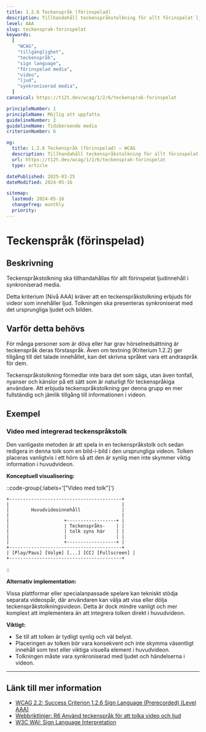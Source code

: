 ```yaml
---
title: 1.2.6 Teckenspråk (förinspelad)
description: Tillhandahåll teckenspråkstolkning för allt förinspelat ljudinnehåll i synkroniserad media.
level: AAA
slug: teckensprak-forinspelat
keywords:
  [
    "WCAG",
    "tillgänglighet",
    "teckenspråk",
    "sign language",
    "förinspelad media",
    "video",
    "ljud",
    "synkroniserad media",
  ]
canonical: https://t12t.dev/wcag/1/2/6/teckensprak-forinspelat

principleNumber: 1
principleName: Möjlig att uppfatta
guidelineNumber: 2
guidelineName: Tidsberoende media
criterionNumber: 6

og:
  title: 1.2.6 Teckenspråk (förinspelad) – WCAG
  description: Tillhandahåll teckenspråkstolkning för allt förinspelat ljudinnehåll i synkroniserad media.
  url: https://t12t.dev/wcag/1/2/6/teckensprak-forinspelat
  type: article

datePublished: 2025-03-25
dateModified: 2024-05-16

sitemap:
  lastmod: 2024-05-16
  changefreq: monthly
  priority:
---
```


# Teckenspråk (förinspelad)

## Beskrivning

Teckenspråkstolkning ska tillhandahållas för allt förinspelat ljudinnehåll i synkroniserad media.

Detta kriterium (Nivå AAA) kräver att en teckenspråkstolkning erbjuds för videor som innehåller ljud. Tolkningen ska presenteras synkroniserat med det ursprungliga ljudet och bilden.

## Varför detta behövs

För många personer som är döva eller har grav hörselnedsättning är teckenspråk deras förstaspråk. Även om textning (Kriterium 1.2.2) ger tillgång till det talade innehållet, kan det skrivna språket vara ett andraspråk för dem.

Teckenspråkstolkning förmedlar inte bara det som sägs, utan även tonfall, nyanser och känslor på ett sätt som är naturligt för teckenspråkiga användare. Att erbjuda teckenspråkstolkning ger denna grupp en mer fullständig och jämlik tillgång till informationen i videon.

## Exempel

### Video med integrerad teckenspråkstolk

Den vanligaste metoden är att spela in en teckenspråkstolk och sedan redigera in denna tolk som en bild-i-bild i den ursprungliga videon. Tolken placeras vanligtvis i ett hörn så att den är synlig men inte skymmer viktig information i huvudvideon.

**Konceptuell visualisering:**

::code-group{:labels='["Video med tolk"]'}

```text
+-----------------------------------------+
|                                         |
|        Huvudvideoinnehåll               |
|                                         |
|                    +------------------+ |
|                    | Teckenspråks-    | |
|                    | tolk syns här    | |
|                    |                  | |
|                    +------------------+ |
+-----------------------------------------+
| [Play/Paus] [Volym] [...] [CC] [Fullscreen] |
+-----------------------------------------+
```

::

**Alternativ implementation:**

Vissa plattformar eller specialanpassade spelare kan tekniskt stödja separata videospår, där användaren kan välja att visa eller dölja teckenspråkstolkningsvideon. Detta är dock mindre vanligt och mer komplext att implementera än att integrera tolken direkt i huvudvideon.

**Viktigt:**

- Se till att tolken är tydligt synlig och väl belyst.
- Placeringen av tolken bör vara konsekvent och inte skymma väsentligt innehåll som text eller viktiga visuella element i huvudvideon.
- Tolkningen måste vara synkroniserad med ljudet och händelserna i videon.

---

## Länk till mer information

- [WCAG 2.2: Success Criterion 1.2.6 Sign Language (Prerecorded) (Level AAA)](https://www.w3.org/WAI/WCAG22/Understanding/sign-language-prerecorded.html)
- [Webbriktlinjer: R6 Använd teckenspråk för att tolka video och ljud](https://www.digg.se/webbriktlinjer/alla-webbriktlinjer/anvand-teckensprak-for-att-tolka-video-och-ljud)
- [W3C WAI: Sign Language Interpretation](https://www.w3.org/WAI/media/av/sign-languages/)
